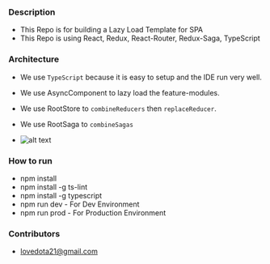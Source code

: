 ### Description

- This Repo is for building a Lazy Load Template for SPA
- This Repo is using React, Redux, React-Router, Redux-Saga, TypeScript

### Architecture

- We use `TypeScript` because it is easy to setup and the IDE run very well.
- We use AsyncComponent to lazy load the feature-modules.
- We use RootStore to `combineReducers` then `replaceReducer`.
- We use RootSaga to `combineSagas`

- ![alt text](https://0ye4ag-bn1305.files.1drv.com/y4mhQDeMCWWGrYPJOPklQI14GpXbi5yswtJw4BiVM6BeZvuxIf1FWIbHaGXWywFrGi3-7z8xrn1sPsomgRIBEveVRWPns1WeQnjI2tmvBwWybZ921lez2za5hEcEt5os3N2EYiUhkoTN4--LL1g1aax-z-KwWd8KV99_vYiJN9oaQ-FBXee5iAaOZyfHFLLCz6wC3vpk767y4AYZ8cNZsT3sA/React-Redux-Lazy-Load.png?psid=1 "Logo Title Text 1")


### How to run

- npm install
- npm install -g ts-lint
- npm install -g typescript
- npm run dev - For Dev Environment
- npm run prod - For Production Environment

### Contributors

- lovedota21@gmail.com